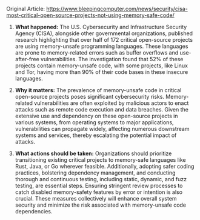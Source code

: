 Original Article: https://www.bleepingcomputer.com/news/security/cisa-most-critical-open-source-projects-not-using-memory-safe-code/

1. **What happened:**
The U.S. Cybersecurity and Infrastructure Security Agency (CISA), alongside other governmental organizations, published research highlighting that over half of 172 critical open-source projects are using memory-unsafe programming languages. These languages are prone to memory-related errors such as buffer overflows and use-after-free vulnerabilities. The investigation found that 52% of these projects contain memory-unsafe code, with some projects, like Linux and Tor, having more than 90% of their code bases in these insecure languages.

2. **Why it matters:**
The prevalence of memory-unsafe code in critical open-source projects poses significant cybersecurity risks. Memory-related vulnerabilities are often exploited by malicious actors to enact attacks such as remote code execution and data breaches. Given the extensive use and dependency on these open-source projects in various systems, from operating systems to major applications, vulnerabilities can propagate widely, affecting numerous downstream systems and services, thereby escalating the potential impact of attacks.

3. **What actions should be taken:**
Organizations should prioritize transitioning existing critical projects to memory-safe languages like Rust, Java, or Go wherever feasible. Additionally, adopting safer coding practices, bolstering dependency management, and conducting thorough and continuous testing, including static, dynamic, and fuzz testing, are essential steps. Ensuring stringent review processes to catch disabled memory-safety features by error or intention is also crucial. These measures collectively will enhance overall system security and minimize the risk associated with memory-unsafe code dependencies.